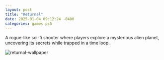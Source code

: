 ```yaml
---
layout: post
title: "Returnal"
date: 2025-01-04 09:12:24 -0400
categories: games ps5
---
```


A rogue-like sci-fi shooter where players explore a mysterious alien planet, uncovering its secrets while trapped in a time loop.

![returnal-wallpaper](https://mp1st.com/wp-content/uploads/2021/04/Returnal-ray-tracing-60fps-4k-scaled.jpg.webp)
